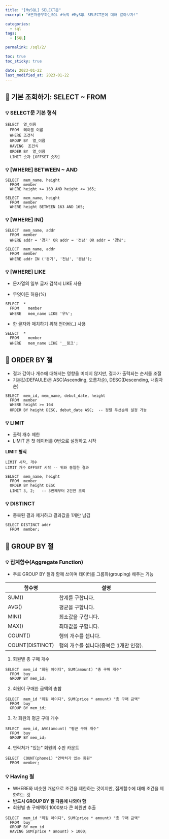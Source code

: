 ```yaml
---
title: "[MySQL] SELECT문"
excerpt: "#혼자공부하는SQL #독학 #MySQL SELECT문에 대해 알아보자!"

categories:
  - sql
tags:
  - [SQL]

permalink: /sql/2/

toc: true
toc_sticky: true

date: 2023-01-22
last_modified_at: 2023-01-22
---
```



## 🚀 기본 조회하기: SELECT ~ FROM

### 💡 SELECT문 기본 형식

```
SELECT  열_이름
  FROM  테이블_이름
  WHERE 조건식
  GROUP BY  열_이름
  HAVING  조건식
  ORDER BY  열_이름
  LIMIT 숫자 [OFFSET 숫자]
```

### 💡 [WHERE] BETWEEN ~ AND

```
SELECT  mem_name, height
  FROM  member
  WHERE height >= 163 AND height <= 165;
```

```
SELECT  mem_name, height
  FROM  member
  WHERE height BETWEEN 163 AND 165;
```

### 💡 [WHERE] IN()

```
SELECT  mem_name, addr
  FROM  member
  WHERE addr = '경기' OR addr = '전남' OR addr = '경남';
```

```
SELECT  mem_name, addr
  FROM  member
  WHERE addr IN ('경기', '전남', '경남');
```

### 💡 [WHERE] LIKE
- 문자열의 일부 글자 검색시 LIKE 사용

- 무엇이든 허용(%)

```
SELECT  *
  FROM    member
  WHERE   mem_name LIKE '우%';
```

- 한 글자와 매치하기 위해 언더바(_) 사용

```
SELECT  *
  FROM    member
  WHERE   mem_name LIKE '__핑크';
```

## 🚀 ORDER BY 절
- 결과 값이나 개수에 대해서는 영향을 미치지 않지만, 결과가 출력되는 순서를 조절
- 기본값(DEFAULE)은 ASC(Ascending, 오름차순), DESC(Descending, 내림차순)

```
SELECT  mem_id, mem_name, debut_date, height
  FROM  member
  WHERE height >= 164
  ORDER BY height DESC, debut_date ASC;  -- 정렬 우선순위 설정 가능
```

### 💡 LIMIT
- 출력 개수 제한
- LIMIT 은 첫 데이터를 0번으로 설정하고 시작  


**LIMIT 형식**

```
LIMIT 시작, 개수
LIMIT 개수 OFFSET 시작 -- 위와 동일한 결과
```

```
SELECT  mem_name, height
  FROM  member
  ORDER BY height DESC
  LIMIT 3, 2;   -- 3번째부터 2건만 조회
```

### 💡 DISTINCT
- 중복된 결과 제거하고 결과값을 1개만 남김

```
SELECT DISTINCT addr
  FROM  member;
```

## 🚀 GROUP BY 절
### 💡 집계함수(Aggregate Function)
- 주로 GROUP BY 절과 함께 쓰이며 데이터를 그룹화(grouping) 해주는 기능

|&emsp;&emsp;함수명&emsp;&emsp;|설명|
|-----|----|
|SUM()|합계를 구합니다.|
|AVG()|평균을 구합니다.|
|MIN()|최소값을 구합니다.|
|MAX()|최대값을 구합니다.|
|COUNT()|행의 개수를 셉니다.|
|COUNT(DISTINCT)|행의 개수를 셉니다(중복은 1개만 인정).&emsp;&emsp;|

1. 회원별 총 구매 개수

```
SELECT  mem_id "회원 아이디", SUM(amount) "총 구매 개수"
  FROM  buy
  GROUP BY mem_id;
```

2. 회원이 구매한 금액의 총합

```
SELECT  mem_id "회원 아이디", SUM(price * amount) "총 구매 금액"
  FROM  buy
  GROUP BY mem_id;
```

3. 각 회원의 평균 구매 개수

```
SELECT  mem_id, AVG(amount) "평균 구매 개수"
  FROM  buy
  GROUP BY mem_id;
```

4. 연락처가 "있는" 회원의 수만 카운트

```
SELECT  COUNT(phone1) "연락처가 있는 회원"
  FROM  member;
```

### 💡 Having 절
- WHERE와 비슷한 개념으로 조건을 제한하는 것이지만, 집계함수에 대해 조건을 제한하는 것
- **반드시 GROUP BY 절 다음에 나와야 함**
- 회원별 총 구매액이 1000보다 큰 회원만 추출

```
SELECT  mem_id "회원 아이디", SUM(price * amount) "총 구매 금액"
  FROM  buy
  GROUP BY mem_id
  HAVING SUM(price * amount) > 1000;
```


